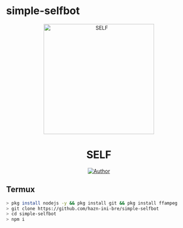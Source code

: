 # simple-selfbot

<div align="center">
<img src="https://i.postimg.cc/bwm8Q9L8/images-2.jpg" alt="SELF" width="300" />

# SELF

>
>
>
</div>
<p align="center">
  <a href="https://github.com/hazn-ini-bre"><img title="Author" src="https://img.shields.io/badge/Author-Hazn-red.svg?style=for-the-badge&logo=github" /></a>
</p>

## Termux 
```bash
> pkg install nodejs -y && pkg install git && pkg install ffampeg
> git clone https://github.com/hazn-ini-bre/simple-selfbot
> cd simple-selfbot
> npm i 
```

